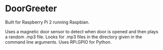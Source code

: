 # DoorGreeter
Built for Raspberry Pi 2 running Raspbian.

Uses a magnetic door sensor to detect when door is opened and then plays a random .mp3 file.
Looks for .mp3 files in the directory given in the command line arguments.
Uses RPi.GPIO for Python.
